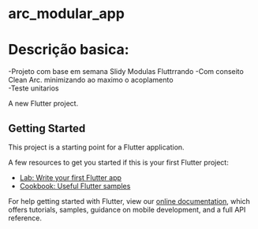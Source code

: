 # arc_modular_app

# Descrição basica:
-Projeto com base em semana Slidy Modulas Fluttrrando
-Com conseito Clean Arc. minimizando ao maximo o acoplamento  
-Teste unitarios

A new Flutter project.

## Getting Started

This project is a starting point for a Flutter application.

A few resources to get you started if this is your first Flutter project:

- [Lab: Write your first Flutter app](https://flutter.dev/docs/get-started/codelab)
- [Cookbook: Useful Flutter samples](https://flutter.dev/docs/cookbook)

For help getting started with Flutter, view our
[online documentation](https://flutter.dev/docs), which offers tutorials,
samples, guidance on mobile development, and a full API reference.
